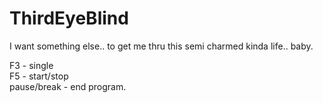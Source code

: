 # ThirdEyeBlind
I want something else.. to get me thru this semi charmed kinda life.. baby.
  
  F3 - single  
  F5 - start/stop  
  pause/break - end program.